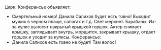 Цирк. Конферансье объявляет: 
- Смертельный номер! Данила Салихов будет есть говно! 
Выходит мужик в черном плаще, сапогах и т.д. Свет меркнет. Барабаны. Из-за кулис выносят накрытый крышкой горшок. Актер снимает крышку, заглядывает внутрь, морщится, закрывает крышку, отдает горшок и уходит за кулисы. 
Конферансье:
- Данила Салихов есть говно не будет! Там волос!

